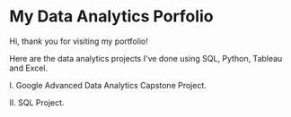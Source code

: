 # My Data Analytics Porfolio

Hi, thank you for visiting my portfolio!

Here are the data analytics projects I've done using SQL, Python, Tableau and Excel. 

I. Google Advanced Data Analytics Capstone Project.

II. SQL Project.
